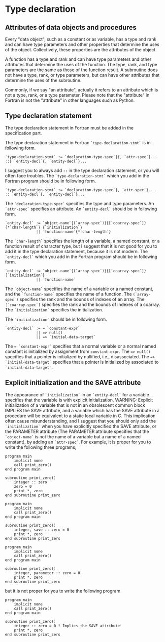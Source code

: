 # Type declaration

## Attributes of data objects and procedures

Every "data object", such as a constant or as variable, has a type and rank and can have type parameters and other properties that determine the uses of the object. Collectively, these properties are the attributes of the object.

A function has a type and rank and can have type parameters and other attributes that determine the uses of the function. The type, rank, and type parameters are the same as those of the function result. A subroutine does not have a type, rank, or type parameters, but can have other attributes that determine the uses of the subroutine.

Commonly, if we say "an attribute", actually it refers to an attribute which is not a type, rank, or a type parameter. Please note that the "attribute" in Fortran is not the "attribute" in other languages such as Python.

## Type declaration statement

The type declaration statement in Fortran must be added in the specification part.

The type declaration statement in Fortran `` `type-declaration-stmt` `` is in following form.
```
`type-declaration-stmt` := `declaration-type-spec`{{, `attr-spec`}... ::} `entity-decl`{, `entity-decl`}...
```
I suggest you to always add `::` in the type declaration statement, or you will often face troubles. The `` `type-declaration-stmt` `` which you add in the Fortran program should be in following form.
```
`type-declaration-stmt` := `declaration-type-spec`{, `attr-spec`}... :: `entity-decl`{, `entity-decl`}...
```

The `` `declaration-type-spec` `` specifies the type and type parameters. An `` `attr-spec` `` specifies an attribute. An `` `entity-decl` `` should be in following form.
```
`entity-decl` := `object-name`{(`array-spec`)}{[`coarray-spec`]}{*`char-length`} {`initialization`}
              || `function-name`{*`char-length`}
```
The `` `char-length` `` specifies the length of a variable, a named constant, or a function result of character type, but I suggest that it is not good for you to add it in the type declaration statement, because it is not modern. The `` `entity-decl` `` which you add in the Fortran program should be in following form.
```
`entity-decl` := `object-name`{(`array-spec`)}{[`coarray-spec`]} {`initialization`}
              || `function-name`
```
The `` `object-name` `` specifies the name of a variable or a named constant, and the `` `function-name` `` specifies the name of a function. The `` (`array-spec`) `` specifies the rank and the bounds of indexes of an array. The `` [`coarray-spec`] `` specifies the rank and the bounds of indexes of a coarray. The `` `initialization` `` specifies the initialization.

The `` `initialization` `` should be in following form.
```
`entity-decl` := = `constant-expr`
              || => null()
              || => `initial-data-target`
```
The `` = `constant-expr` `` specifies that a normal variable or a normal named constant is initialized by assignment from `constant-expr`. The `` => null() `` specifies that a pointer is initialized by nullified, i.e., disassociated. The `` => `initial-data-target` `` specifies that a pointer is initialized by associated to `` `initial-data-target` ``.

## Explicit initialization and the SAVE attribute

The appearance of `` `initialization` `` in an `` `entity-decl` `` for a variable specifies that the variable is with explicit initialization. WARNING: Explicit initialization of a variable that is not in an obsolescent common block IMPLIES the SAVE attribute, and a variable which has the SAVE attribute in a procedure will be equivalent to a static local variable in C. This implication often cause misunderstanding, and I suggest that you should only add the `` `initialization` `` when you have explicitly specified the SAVE attribute, or the PARAMETER attribute (The PARAMETER attribute specifies that the `` `object-name` `` is not the name of a variable but a name of a named constant), by adding an `` `attr-spec` ``. For example, it is proper for you to write the following three programs,
```fortran-free-form
program main
    implicit none
    call print_zero()
end program main

subroutine print_zero()
    integer :: zero
    zero = 0
    print *, zero
end subroutine print_zero
```
```fortran-free-form
program main
    implicit none
    call print_zero()
end program main

subroutine print_zero()
    integer, save :: zero = 0
    print *, zero
end subroutine print_zero
```
```fortran-free-form
program main
    implicit none
    call print_zero()
end program main

subroutine print_zero()
    integer, parameter :: zero = 0
    print *, zero
end subroutine print_zero
```
but it is not proper for you to write the following program.
```fortran-free-form
program main
    implicit none
    call print_zero()
end program main

subroutine print_zero()
    integer :: zero = 0 ! Implies the SAVE attribute!
    print *, zero
end subroutine print_zero
```
